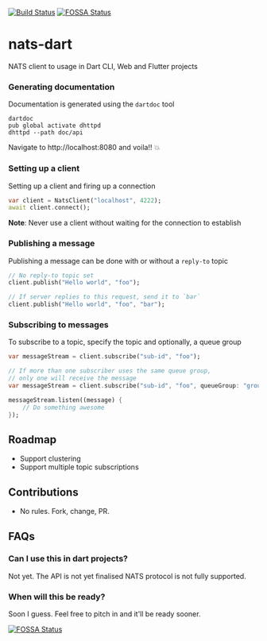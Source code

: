 [![Build Status](https://travis-ci.com/munukutla/nats-dart.svg?branch=master)](https://travis-ci.com/munukutla/nats-dart)
[![FOSSA Status](https://app.fossa.io/api/projects/git%2Bgithub.com%2Fmunukutla%2Fnats-dart.svg?type=shield)](https://app.fossa.io/projects/git%2Bgithub.com%2Fmunukutla%2Fnats-dart?ref=badge_shield)

# nats-dart
NATS client to usage in Dart CLI, Web and Flutter projects

### Generating documentation
Documentation is generated using the `dartdoc` tool
```shell
dartdoc
pub global activate dhttpd
dhttpd --path doc/api
```
Navigate to http://localhost:8080 and voila!! :boom:

### Setting up a client
Setting up a client and firing up a connection
```dart
var client = NatsClient("localhost", 4222);
await client.connect();
```
**Note**: Never use a client without waiting for the connection to establish

### Publishing a message
Publishing a message can be done with or without a `reply-to` topic
```dart
// No reply-to topic set
client.publish("Hello world", "foo");

// If server replies to this request, send it to `bar`
client.publish("Hello world", "foo", "bar");
```

### Subscribing to messages
To subscribe to a topic, specify the topic and optionally, a queue group
```dart
var messageStream = client.subscribe("sub-id", "foo");

// If more than one subscriber uses the same queue group,
// only one will receive the message
var messageStream = client.subscribe("sub-id", "foo", queueGroup: "group-1");

messageStream.listen((message) {
    // Do something awesome
});
```

## Roadmap
- Support clustering
- Support multiple topic subscriptions

## Contributions
- No rules. Fork, change, PR.

## FAQs
### Can I use this in dart projects?
Not yet. The API is not yet finalised NATS protocol is not fully supported.

### When will this be ready?
Soon I guess. Feel free to pitch in and it'll be ready sooner.

[![FOSSA Status](https://app.fossa.io/api/projects/git%2Bgithub.com%2Fmunukutla%2Fnats-dart.svg?type=large)](https://app.fossa.io/projects/git%2Bgithub.com%2Fmunukutla%2Fnats-dart?ref=badge_large)